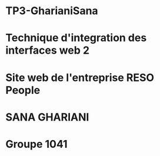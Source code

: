 # TP3-GharianiSana

# Technique d'integration des interfaces web 2
# Site web de l'entreprise RESO People 

# SANA GHARIANI 
# Groupe 1041


